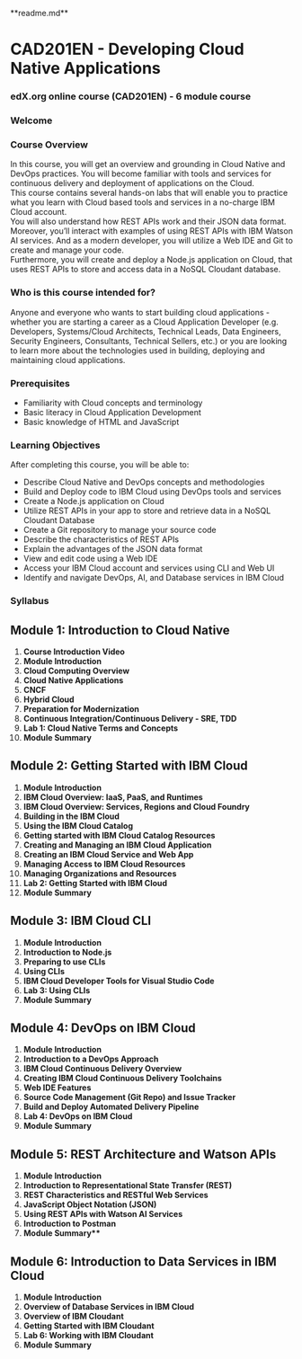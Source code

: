 \*\*readme.md\*\*

# CAD201EN - Developing Cloud Native Applications

### edX.org online course (CAD201EN) - 6 module course

### Welcome

### Course Overview

In this course, you will get an overview and grounding in Cloud Native and DevOps practices. You will become familiar with tools and services for continuous delivery and deployment of applications on the Cloud.   
This course contains several hands-on labs that will enable you to practice what you learn with Cloud based tools and services in a no-charge IBM Cloud account.    
You will also understand how REST APIs work and their JSON data format. Moreover, you’ll interact with examples of using REST APIs with IBM Watson AI services. And as a modern developer, you will utilize a Web IDE and Git to create and manage your code.    
Furthermore, you will create and deploy a Node.js application on Cloud, that uses REST APIs to store and access data in a NoSQL Cloudant database.

### Who is this course intended for?

Anyone and everyone who wants to start building cloud applications - whether you are starting a career as a Cloud Application Developer (e.g. Developers, Systems/Cloud Architects, Technical Leads, Data Engineers, Security Engineers, Consultants, Technical Sellers, etc.) or you are looking to learn more about the technologies used in building, deploying and maintaining cloud applications.

### Prerequisites

*   Familiarity with Cloud concepts and terminology
*   Basic literacy in Cloud Application Development
*   Basic knowledge of HTML and JavaScript

### Learning Objectives

After completing this course, you will be able to:

*   Describe Cloud Native and DevOps concepts and methodologies
*   Build and Deploy code to IBM Cloud using DevOps tools and services
*   Create a Node.js application on Cloud
*   Utilize REST APIs in your app to store and retrieve data in a NoSQL Cloudant Database
*   Create a Git repository to manage your source code
*   Describe the characteristics of REST APIs
*   Explain the advantages of the JSON data format
*   View and edit code using a Web IDE
*   Access your IBM Cloud account and services using CLI and Web UI
*   Identify and navigate DevOps, AI, and Database services in IBM Cloud

### Syllabus

## Module 1: Introduction to Cloud Native 

1.  **Course Introduction Video**
2.  **Module Introduction**
3.  **Cloud Computing Overview**
4.  **Cloud Native Applications**
5.  **CNCF**
6.  **Hybrid Cloud**
7.  **Preparation for Modernization**
8.  **Continuous Integration/Continuous Delivery - SRE, TDD**
9.  **Lab 1: Cloud Native Terms and Concepts**
10.  **Module Summary**

## Module 2: Getting Started with IBM Cloud 

1.  **Module Introduction**
2.  **IBM Cloud Overview: IaaS, PaaS, and Runtimes**
3.  **IBM Cloud Overview: Services, Regions and Cloud Foundry**
4.  **Building in the IBM Cloud**
5.  **Using the IBM Cloud Catalog**
6.  **Getting started with IBM Cloud Catalog Resources**
7.  **Creating and Managing an IBM Cloud Application**
8.  **Creating an IBM Cloud Service and Web App**
9.  **Managing Access to IBM Cloud Resources**
10.  **Managing Organizations and Resources**
11.  **Lab 2: Getting Started with IBM Cloud**
12.  **Module Summary**

## Module 3: IBM Cloud CLI 

1.  **Module Introduction**
2.  **Introduction to Node.js**
3.  **Preparing to use CLIs**
4.  **Using CLIs**
5.  **IBM Cloud Developer Tools for Visual Studio Code**
6.  **Lab 3: Using CLIs**
7.  **Module Summary**

## Module 4: DevOps on IBM Cloud

1.  **Module Introduction**
2.  **Introduction to a DevOps Approach**
3.  **IBM Cloud Continuous Delivery Overview**
4.  **Creating IBM Cloud Continuous Delivery Toolchains**
5.  **Web IDE Features**
6.  **Source Code Management (Git Repo) and Issue Tracker**
7.  **Build and Deploy Automated Delivery Pipeline**
8.  **Lab 4: DevOps on IBM Cloud**
9.  **Module Summary**

## Module 5: REST Architecture and Watson APIs 

1.  **Module Introduction**
2.  **Introduction to Representational State Transfer (REST)**
3.  **REST Characteristics and RESTful Web Services**
4.  **JavaScript Object Notation (JSON)**
5.  **Using REST APIs with Watson AI Services**
6.  **Introduction to Postman**
7.  **Module Summary\*\***

## Module 6: Introduction to Data Services in IBM Cloud 

1.  **Module Introduction**
2.  **Overview of Database Services in IBM Cloud**
3.  **Overview of IBM Cloudant**
4.  **Getting Started with IBM Cloudant**
5.  **Lab 6: Working with IBM Cloudant**
6.  **Module Summary**
